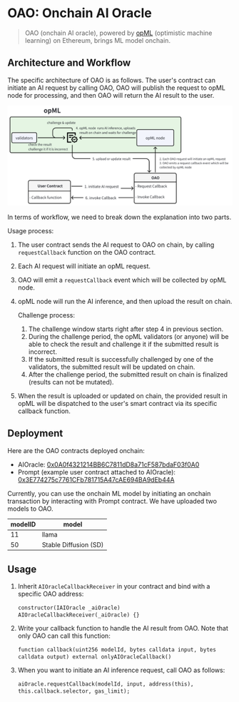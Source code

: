# OAO: Onchain AI Oracle

> OAO (onchain AI oracle), powered by [opML](https://github.com/hyperoracle/opml) (optimistic machine learning) on Ethereum, brings ML model onchain.

## Architecture and Workflow

The specific architecture of OAO is as follows. The user's contract can initiate an AI request by calling OAO, OAO will publish the request to opML node for processing, and then OAO will return the AI result to the user.

![OAO Workflow](images/OAO.png)

In terms of workflow, we need to break down the explanation into two parts.

Usage process:

1. The user contract sends the AI request to OAO on chain, by calling `requestCallback` function on the OAO contract.
2. Each AI request will initiate an opML request.
3. OAO will emit a `requestCallback` event which will be collected by opML node.
4. opML node will run the AI inference, and then upload the result on chain.
    
    Challenge process:
    
    1. The challenge window starts right after step 4 in previous section.
    2. During the challenge period, the opML validators (or anyone) will be able to check the result and challenge it if the submitted result is incorrect.
    3. If the submitted result is successfully challenged by one of the validators, the submitted result will be updated on chain.
    4. After the challenge period, the submitted result on chain is finalized (results can not be mutated).
5. When the result is uploaded or updated on chain, the provided result in opML will be dispatched to the user's smart contract via its specific callback function.

## Deployment

Here are the OAO contracts deployed onchain:

- AIOracle: [0x0A0f4321214BB6C7811dD8a71cF587bdaF03f0A0](https://sepolia.etherscan.io/address/0x0A0f4321214BB6C7811dD8a71cF587bdaF03f0A0)
- Prompt (example user contract attached to AIOracle): [0x3E774275c7761CFb781715A47cAE694BA9dEb44A](https://sepolia.etherscan.io/address/0x3E774275c7761CFb781715A47cAE694BA9dEb44A)

Currently, you can use the onchain ML model by initiating an onchain transaction by interacting with Prompt contract. We have uploaded two models to OAO.

| modelID | model| 
| -- | -- |
| 11 | llama |
| 50 | Stable Diffusion (SD) |

## Usage

1. Inherit `AIOracleCallbackReceiver`  in your contract and bind with a specific OAO address:
    ```solidity
    constructor(IAIOracle _aiOracle) AIOracleCallbackReceiver(_aiOracle) {}
    ```
2. Write your callback function to handle the AI result from OAO. Note that only OAO can call this function:
    ```solidity
    function callback(uint256 modelId, bytes calldata input, bytes calldata output) external onlyAIOracleCallback()
    ```
3. When you want to initiate an AI inference request, call OAO as follows:
    ```solidity
    aiOracle.requestCallback(modelId, input, address(this), this.callback.selector, gas_limit);
    ```